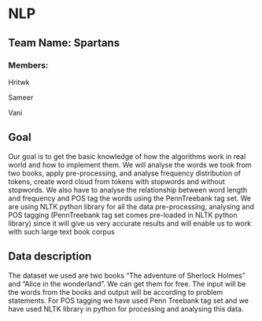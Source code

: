 # NLP

## Team Name: Spartans
### Members:
Hritwk

Sameer

Vani

## Goal
Our goal is to get the basic knowledge of how the algorithms work in real world and how to implement them. We will analyse the words we took from two books, apply pre-processing, and analyse frequency distribution of tokens, create word cloud from tokens with stopwords and without stopwords. We also have to analyse the relationship between word length and frequency and POS tag the words using the PennTreebank tag set. We are using NLTK python library for all the data pre-processing, analysing and POS tagging (PennTreebank tag set comes pre-loaded in NLTK python library) since it will give us very accurate results and will enable us to work with such large text book corpus

## Data description

The dataset we used are two books “The adventure of Sherlock Holmes” and “Alice in the wonderland”. We can get them for free. The input will be the words from the books and output will be according to problem statements. For POS tagging we have used Penn Treebank tag set and we have used NLTK library in python for processing and analysing this data. 
